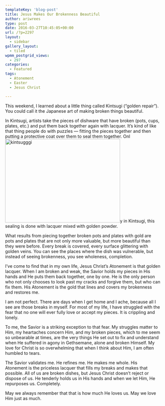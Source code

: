 ```yaml
---
templateKey: 'blog-post'
title: Jesus Makes Our Brokenness Beautiful
author: ariwrees
type: post
date: 2016-03-27T10:45:05+00:00
url: /?p=2297
layout:
  - sidebar
gallery_layout:
  - tiled
wpmm_postgrid_views:
  - 297
categories:
  - Featured
tags:
  - Atonement
  - Easter
  - Jesus Christ

---
```

This weekend, I learned about a little thing called Kintsugi (&#8220;golden repair&#8221;). You could call it the Japanese art of making broken things beautiful.

In Kintsugi, artists take the pieces of dishware that have broken (pots, cups, plates, etc.) and put them back together again with lacquer. It&#8217;s kind of like that thing people do with puzzles &#8212; fitting the pieces together and then putting a protective coat over them to seal them together. Onl<img class="wp-image-2301 alignright" src="http://www.igobyari.com/wp-content/uploads/2016/03/kintsugggi-300x219.jpg" alt="kintsugggi" width="373" height="272" />y in Kintsugi, this sealing is done with lacquer mixed with golden powder.

What results from piecing together broken pots and plates with gold are pots and plates that are not only more valuable, but more beautiful than they were before. Every break is covered, every surface glittering with golden veins. You can see the places where the dish was vulnerable, but instead of seeing brokenness, you see wholeness, completion.

I&#8217;ve come to find that in my own life, Jesus Christ&#8217;s Atonement is that golden lacquer. When I am broken and weak, the Savior holds my pieces in His hands and He puts them back together, one by one. He is the only person who not only chooses to look past my cracks and forgive them, but who can fix them. His Atonement is the gold that lines and covers my brokenness and restores me.

I am not perfect. There are days when I get home and I ache, because all I see are those breaks in myself. For most of my life, I have struggled with the fear that no one will ever fully love or accept my pieces. It is crippling and lonely.

To me, the Savior is a striking exception to that fear. My struggles matter to Him, my heartaches concern Him, and my broken pieces, which to me seem so unbearable at times, are the very things He set out to fix and understand when He suffered in agony in Gethsemane, alone and broken Himself. My love for Christ is so overwhelming that when I think about Him, I am often humbled to tears.

The Savior validates me. He refines me. He makes me whole. His Atonement is the priceless lacquer that fills my breaks and makes that possible. All of us are broken dishes, but Jesus Christ doesn&#8217;t reject or dispose of us. He tenderly holds us in His hands and when we let Him, He repurposes us. Completely.

May we always remember that that is how much He loves us. May we love Him just as much.